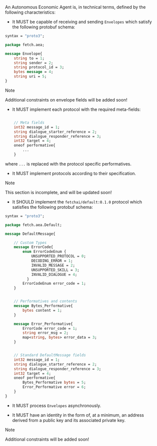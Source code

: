 An Autonomous Economic Agent is, in technical terms, defined by the following characteristics:

- It MUST be capable of receiving and sending `Envelopes` which satisfy the following protobuf schema:

``` proto
syntax = "proto3";

package fetch.aea;

message Envelope{
    string to = 1;
    string sender = 2;
    string protocol_id = 3;
    bytes message = 4;
    string uri = 5;
}
```

<div class="admonition note">
  <p class="admonition-title">Note</p>
  <p>Additional constraints on envelope fields will be added soon!</p>
</div>

- It MUST implement each protocol with the required meta-fields:

``` proto

    // Meta fields
    int32 message_id = 1;
    string dialogue_starter_reference = 2;
    string dialogue_responder_reference = 3;
    int32 target = 4;
    oneof performative{
        ...
    }
```
 where `...` is replaced with the protocol specific performatives.

- It MUST implement protocols according to their specification.

<div class="admonition note">
  <p class="admonition-title">Note</p>
  <p>This section is incomplete, and will be updated soon!</p>
</div>

- It SHOULD implement the `fetchai/default:0.1.0` protocol which satisfies the following protobuf schema:

``` proto
syntax = "proto3";

package fetch.aea.Default;

message DefaultMessage{

    // Custom Types
    message ErrorCode{
        enum ErrorCodeEnum {
            UNSUPPORTED_PROTOCOL = 0;
            DECODING_ERROR = 1;
            INVALID_MESSAGE = 2;
            UNSUPPORTED_SKILL = 3;
            INVALID_DIALOGUE = 4;
          }
        ErrorCodeEnum error_code = 1;
    }


    // Performatives and contents
    message Bytes_Performative{
        bytes content = 1;
    }

    message Error_Performative{
        ErrorCode error_code = 1;
        string error_msg = 2;
        map<string, bytes> error_data = 3;
    }


    // Standard DefaultMessage fields
    int32 message_id = 1;
    string dialogue_starter_reference = 2;
    string dialogue_responder_reference = 3;
    int32 target = 4;
    oneof performative{
        Bytes_Performative bytes = 5;
        Error_Performative error = 6;
    }
}
```

- It MUST process `Envelopes` asynchronously.

- It MUST have an identity in the form of, at a minimum, an address derived from a public key and its associated private key.

<div class="admonition note">
  <p class="admonition-title">Note</p>
  <p>Additional constraints will be added soon!</p>
</div>
